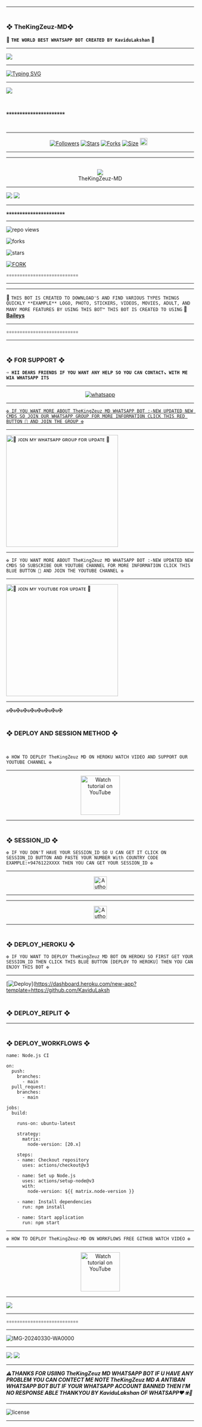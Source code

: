 ---------

### <br>  ❖ TheKingZeuz-MD❖
🔰 **`THE WORLD BEST WHATSAPP BOT CREATED BY KaviduLakshan`** 🔰

----------

<a><img src='https://i.imgur.com/LyHic3i.gif'/></a>

------
<p align="center">

 
<a href="https://git.io/typing-svg"><img src="https://readme-typing-svg.demolab.com?font=EB+Garamond&weight=500&size=25&duration=6000&pause=400&random=false&width=500&lines=+•★⃝ ☢TheKingZeuz-+MD☢★⃝•;MULTI-DEVICE+WHATSAPP+BOT;DEVELOPED+BY+Kavidu+Lakahan;RELEASED+DATE+01%2F11%2F2024." alt="Typing SVG" /></a>
 </p>

------------

<img align="center" height="auto"
src="https://cardivo.vercel.app/api?name=TheKingZeuz%20MD%20BOT%20&description=🥂THE%20WORLD%20BEST%20WHATSAPP%20BOT%★%20CREATED%20BY%20Kavidu%20Lakshan%20OWNER%20Kavidu%20Lakshan%20♥️&image=https://pin.it/7qN9HvZaH.jpg?v=4&backgroundColor=%23ecf0f1&github=TheKingZeuz-MD&pattern=leaf&colorPattern=%23ffffff"/>

<br>

`❀❀❀❀❀❀❀❀❀❀❀❀❀❀❀❀❀❀❀❀❀❀`

<br>

--------

<p align="center">
<a href="https://github.com/TheKingZeuz-MD/"><img title="Followers" src="https://img.shields.io/github/followers/TheKingZeuz-MD?color=red&style=flat-square"></a>
<a href="https://github.com/KaviduLakshan/TheKingZeuz-MD/stargazers/"><img title="Stars" src="https://img.shields.io/github/stars/KaviduLakshan/TheKingZeuz-MdD?color=red&style=flat-square"></a>
<a href="https://github.com/KaviduLakshan/TheKingZeuz-MD/network/members"><img title="Forks" src="https://img.shields.io/github/KaviduLakshan/TheKingZeuz-MD?color=red&style=flat-square"></a>
<a href="https://github.com/SILENTLOVER40/SILENT-SOBX-MD/"><img title="Size" src="https://img.shields.io/github/repo-size/KaviduLakshan/TheKingZeuz-MD?style=flat-square&color=red"></a>
<a href="https://github.com/KaviduLakshan/TheKingZeuz-MD/graphs/commit-activity"><img height="20" src="https://img.shields.io/badge/Maintained%3F-yes-green.svg"></a>&nbsp;&nbsp;
</p>
<p align='center'>
</p>

-----------
----------

<div align="center"><br> <img src="https://profile-counter.glitch.me/TheKingZeuz-MD/count.svg" /><br>TheKingZeuz-MD</div>

------------

<a><img src='https://i.imgur.com/LyHic3i.gif'/></a>
<a><img src='https://i.imgur.com/LyHic3i.gif'/></a>

--------------

`❀❀❀❀❀❀❀❀❀❀❀❀❀❀❀❀❀❀❀❀❀❀`

----------------

![repo views](https://hits.seeyoufarm.com/api/count/incr/badge.svg?url=https%3A%2F%2Fgithub.com%2FKaviduLakshan%2FTheKingZeuz-MD&count_bg=%2379C83D&title_bg=%23555555&icon=gitpod.svg&icon_color=%23E7E7E7&title=Views&edge_flat=false)


![forks](https://img.shields.io/github/forks/KaviduLakshan/TheKingZeuz-MD?label=Forks&style=social)


![stars](https://img.shields.io/github/stars/KaviduLakshan/TheKingZeuz-MD?style=social)


[![FORK ](https://img.shields.io/badge/FORK%20-TheKingZeuz%20MD-white)](https://github.com/KaviduLakshan/TheKingZeuz-MD/fork)

`⚛⚛⚛⚛⚛⚛⚛⚛⚛⚛⚛⚛⚛⚛⚛⚛⚛⚛⚛⚛⚛⚛⚛⚛⚛⚛⚛`

---------------

</a>
</p>

-----------------

🥂 `THIS BOT IS CREATED TO DOWNLOAD'S AND FIND VARIOUS TYPES THINGS QUICKLY **EXAMPLE** LOGO, PHOTO, STICKERS, VIDEOS, MOVIES, ADULT, AND MANY MORE FEATURES BY USING THIS BOT™ THIS BOT IS CREATED TO USING` 🥂 **[Baileys](https://github.com/WhiskeySockets/Baileys)**

------------------

`⚛⚛⚛⚛⚛⚛⚛⚛⚛⚛⚛⚛⚛⚛⚛⚛⚛⚛⚛⚛⚛⚛⚛⚛⚛⚛⚛`

-----------------

### <br> ❖ FOR SUPPORT ❖

**`➩ HII DEARS FRIENDS IF YOU WANT ANY HELP SO YOU CAN CONTACT↘︎ WITH ME WIA WHATSAPP ITS `**

-------

<p align="center">
  <a href="https://wa.me/+94761222715?text=*ʜɪɪ+ᴋᴀᴠɪᴅᴜ-ʟᴀᴋꜱʜᴀɴ+ɪ+ɴᴇᴇᴅ+ʜᴇʟᴘ!.+ɪ+ᴍᴇssᴀɢᴇᴅ+ʏᴏᴜ+ғʀᴏᴍ+ᴛʜᴇ-ᴋɪɴɢ-ᴢᴇᴜᴢ-ᴍᴅ+ʀᴇᴘᴏ!!*" target="_blank">
    <img alt="whatsapp" src="https://img.shields.io/badge/ Whatsapp -25D366?style=for-the-badge&logo=whatsapp&logoColor=white" />

-----------    

`✠ IF YOU WANT MORE ABOUT TheKingZeuz MD WHATSAPP BOT :-NEW UPDATED NEW CMDS SO JOIN OUR WHATSAPP GROUP FOR MORE INFORMATION CLICK THIS RED BUTTON 🔳 AND JOIN THE GROUP ✠`

---------

<a href="https://whatsapp.com/https://whatsapp.com/channel/0029Vaydx7S1iUxRfMGw0U18"><img src="https://img.shields.io/badge/%F0%9F%8E%89%20ᴊᴏɪɴ%20ᴏᴜʀ%20ᴡʜᴀᴛsᴀᴘᴘ%20ᴄʜᴀɴɴᴇʟ-red" alt="🔰 ᴊᴏɪɴ ᴍʏ ᴡʜᴀᴛsᴀᴘᴘ ɢʀᴏᴜᴘ ғᴏʀ ᴜᴘᴅᴀᴛᴇ 🔰" width="300"></a>

-----------

`✠ IF YOU WANT MORE ABOUT TheKingZeuz MD WHATSAPP BOT :-NEW UPDATED NEW CMDS SO SUBSCRIBE OUR YOUTUBE CHANNEL FOR MORE INFORMATION CLICK THIS BLUE BUTTON 🔳 AND JOIN THE YOUTUBE CHANNEL ✠`

----------

<a href="https://www.youtube.com/@the_king_zeuz_09?si=F1IIc1As0gu3ijqk"><img src="https://img.shields.io/badge/%F0%9F%8E%89%20ᴊᴏɪɴ%20ᴏᴜʀ%20ʏᴏᴜᴛᴜʙᴇ%20ᴄʜᴀɴɴᴇʟ-red" alt="🔰 ᴊᴏɪɴ ᴍʏ ʏᴏᴜᴛᴜʙᴇ ғᴏʀ ᴜᴘᴅᴀᴛᴇ 🔰" width="300"></a>

--------------

`✠`✠`✠`✠`✠`✠`✠`✠`✠`✠`✠`✠`✠`✠`✠`✠

### <br> ❖ DEPLOY AND SESSION METHOD ❖

<br>

`✠ HOW TO DEPLOY TheKingZeuz MD ON HEROKU WATCH VIDEO AND SUPPORT OUR YOUTUBE CHANNEL ✠`

-------------

<p align="center">
   <a href="https://youtu.be/zBNbbkTFyG4?si=_a-skfMMehMd5zMT"><img src="https://i.ibb.co/71mYRh4/116-1161192-podcast-subscribe-listen-button-youtube-sign-hd-png.png" alt="Watch tutorial on YouTube" border="0"  width="105">
    </a>
</p>

---------------


### <br>    ❖ SESSION_ID ❖


`✠ IF YOU DON'T HAVE YOUR SESSION_ID SO U CAN GET IT CLICK ON SESSION_ID BUTTON AND PASTE YOUR NUMBER With COUNTRY CODE EXAMPLE:+9476122XXXX THEN YOU CAN GET YOUR SESSION_ID ✠`

----------

<p align="center">
<a href="https://webpair-mega-1.onrender.com"><img height= "35" title="Author" src="https://img.shields.io/badge/GET SESSION ID-1:-black?style=for-the-badge&logo=render"></a>
<p/>

----------

----------

<p align="center">
<a href="https://express-pairing-code2-1.onrender.com"><img height= "35" title="Author" src="https://img.shields.io/badge/GET SESSION ID-2:-black?style=for-the-badge&logo=render"></a>
<p/>

----------
 
### <br>   ❖ DEPLOY_HEROKU ❖

`✠ IF YOU WANT TO DEPLOY TheKingZeuz MD BOT ON HEROKU SO FIRST GET YOUR SESSION_ID THEN CLICK THIS BLUE BUTTON [DEPLOY TO HEROKU] THEN YOU CAN ENJOY THIS BOT ✠`

------------
 
[![Deploy](https://www.herokucdn.com/deploy/button.svg)](https://dashboard.heroku.com/new-app?template=https://github.com/KaviduLaksh

### <br>    ❖ DEPLOY_REPLIT ❖

-----------

### <br>   ❖ DEPLOY_WORKFLOWS ❖
```
name: Node.js CI

on:
  push:
    branches:
      - main
  pull_request:
    branches:
      - main

jobs:
  build:

    runs-on: ubuntu-latest

    strategy:
      matrix:
        node-version: [20.x]

    steps:
    - name: Checkout repository
      uses: actions/checkout@v3

    - name: Set up Node.js
      uses: actions/setup-node@v3
      with:
        node-version: ${{ matrix.node-version }}

    - name: Install dependencies
      run: npm install

    - name: Start application
      run: npm start
```

-----------

`✠ HOW TO DEPLOY TheKingZeuz-MD ON WORKFLOWS FREE GITHUB WATCH VIDEO ✠`

-------------

<p align="center">
   <a href="video link eka methana"><img src="https://i.ibb.co/71mYRh4/116-1161192-podcast-subscribe-listen-button-youtube-sign-hd-png.png" alt="Watch tutorial on YouTube" border="0"  width="105">
    </a>
</p>

-------------

<a><img src='https://i.imgur.com/LyHic3i.gif'/></a>

------------

`⚛⚛⚛⚛⚛⚛⚛⚛⚛⚛⚛⚛⚛⚛⚛⚛⚛⚛⚛⚛⚛⚛⚛⚛⚛⚛⚛`

---------

![IMG-20240330-WA0000](https://github.com/user-attachments/assets/62d3bffd-d1ec-4cb9-a5b1-28b745b90a90)

-------------------

<a><img src='https://i.imgur.com/LyHic3i.gif'/></a>
<a><img src='https://i.imgur.com/LyHic3i.gif'/></a>

-----------

***⚠️THANKS FOR USIING TheKingZeuz MD WHATSAPP BOT IF U HAVE ANY PROBLEM YOU CAN CONTECT ME NOTE TheKingZeuz MD A ANTIBAN WHATSAPP BOT BUT IF YOUR WHATSAPP ACCOUNT BANNED THEN I'M NO RESPONSE ABLE THANKYOU BY KaviduLakshan OF WHATSAPP♥️☣️🥂***

------------

![license](https://img.shields.io/github/license/KaviduLakshan/TheKingZeuz-MD?color=green&label=License&style=plastic)

----------
